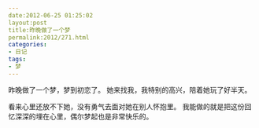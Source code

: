 ```yaml
---
date:2012-06-25 01:25:02
layout:post
title:昨晚做了一个梦
permalink:2012/271.html
categories:
- 日记
tags:
- 梦
---
```



<p>
	昨晚做了一个梦，梦到初恋了。 她来找我，我特别的高兴，陪着她玩了好半天。
</p>
<p>
	看来心里还放不下她，没有勇气去面对她在别人怀抱里。 我能做的就是把这份回忆深深的埋在心里，偶尔梦起也是非常快乐的。
</p>
